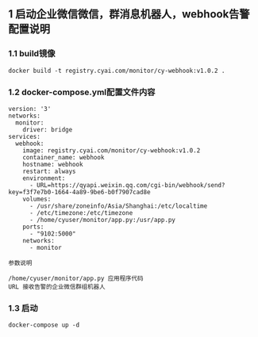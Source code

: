 ## 1 启动企业微信微信，群消息机器人，webhook告警配置说明

### 1.1 build镜像
```shell
docker build -t registry.cyai.com/monitor/cy-webhook:v1.0.2 .
```

### 1.2 docker-compose.yml配置文件内容
```shell
version: '3'
networks:
  monitor:
    driver: bridge
services:
  webhook:
    image: registry.cyai.com/monitor/cy-webhook:v1.0.2
    container_name: webhook
    hostname: webhook
    restart: always
    environment:
      - URL=https://qyapi.weixin.qq.com/cgi-bin/webhook/send?key=f3f7e7b0-1664-4a89-9be6-b0f7907cad8e
    volumes:
      - /usr/share/zoneinfo/Asia/Shanghai:/etc/localtime
      - /etc/timezone:/etc/timezone
      - /home/cyuser/monitor/app.py:/usr/app.py
    ports:
      - "9102:5000"
    networks:
      - monitor
```
`参数说明`
```shell
/home/cyuser/monitor/app.py 应用程序代码
URL 接收告警的企业微信群组机器人 
```

### 1.3 启动
```shell
docker-compose up -d 
```



